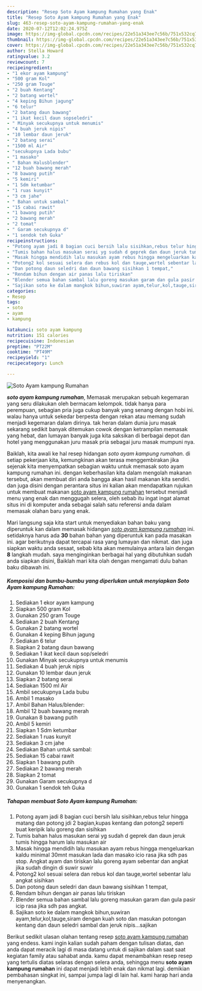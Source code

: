 ```yaml
---
description: "Resep Soto Ayam kampung Rumahan yang Enak"
title: "Resep Soto Ayam kampung Rumahan yang Enak"
slug: 463-resep-soto-ayam-kampung-rumahan-yang-enak
date: 2020-07-12T12:02:24.975Z
image: https://img-global.cpcdn.com/recipes/22e51a343ee7c56b/751x532cq70/soto-ayam-kampung-rumahan-foto-resep-utama.jpg
thumbnail: https://img-global.cpcdn.com/recipes/22e51a343ee7c56b/751x532cq70/soto-ayam-kampung-rumahan-foto-resep-utama.jpg
cover: https://img-global.cpcdn.com/recipes/22e51a343ee7c56b/751x532cq70/soto-ayam-kampung-rumahan-foto-resep-utama.jpg
author: Stella Howard
ratingvalue: 3.2
reviewcount: 7
recipeingredient:
- "1 ekor ayam kampung"
- "500 gram Kol"
- "250 gram Touge"
- "2 buah Kentang"
- "2 batang wortel"
- "4 keping Bihun jagung"
- "6 telur"
- "2 batang daun bawang"
- "1 ikat kecil daun sopseledri"
- " Minyak secukupnya untuk menumis"
- "4 buah jeruk nipis"
- "10 lembar daun jeruk"
- "2 batang serai"
- "1500 ml Air"
- "secukupnya Lada bubu"
- "1 masako"
- " Bahan Halusblender"
- "12 buah bawang merah"
- "8 bawang putih"
- "5 kemiri"
- "1 Sdm ketumbar"
- "1 ruas kunyit"
- "3 cm jahe"
- " Bahan untuk sambal"
- "15 cabai rawit"
- "1 bawang putih"
- "2 bawang merah"
- "2 tomat"
- " Garam secukupnya d"
- "1 sendok teh Guka"
recipeinstructions:
- "Potong ayam jadi 8 bagian cuci bersih lalu sisihkan,rebus telur hingga matang dan potong jdi 2 bagian,kupas kentang dan potong2 seperti buat keripik lalu goreng dan sisihkan"
- "Tumis bahan halus masukan serai yg sudah d geprek dan daun jeruk tumis hingga harum lalu masukan air"
- "Masak hingga mendidih lalu masukan ayam rebus hingga mengeluarkan kaldu minimal 30mnt masukan lada dan masako icio rasa jika sdh pas stop. Angkat ayam dan tiriskan lalu goreng ayam sebentar dan angkat jika sudah dingin di suwir suwir"
- "Potong2 kol sesuai selera dan rebus kol dan tauge,wortel sebentar lalu angkat sisihkan"
- "Dan potong daun seledri dan daun bawang sisihkan 1 tempat,"
- "Rendam bihun dengan air panas lalu tiriskan"
- "Blender semua bahan sambal lalu goreng masukan garam dan gula pasir icip rasa jika sdh pas angkat."
- "Sajikan soto ke dalam mangkok bihun,suwiran ayam,telur,kol,tauge,siram dengan kuah soto dan masukan potongan kentang dan daun seledri sambal dan jeruk nipis...sajikan"
categories:
- Resep
tags:
- soto
- ayam
- kampung

katakunci: soto ayam kampung 
nutrition: 151 calories
recipecuisine: Indonesian
preptime: "PT22M"
cooktime: "PT49M"
recipeyield: "1"
recipecategory: Lunch

---
```



![Soto Ayam kampung Rumahan](https://img-global.cpcdn.com/recipes/22e51a343ee7c56b/751x532cq70/soto-ayam-kampung-rumahan-foto-resep-utama.jpg)

<b><i>soto ayam kampung rumahan</i></b>, Memasak merupakan sebuah kegemaran yang seru dilakukan oleh bermacam kelompok. tidak hanya para perempuan, sebagian pria juga cukup banyak yang senang dengan hobi ini. walau hanya untuk sekedar berpesta dengan rekan atau memang sudah menjadi kegemaran dalam dirinya. tak heran dalam dunia juru masak sekarang sedikit banyak ditemukan cowok dengan ketrampilan memasak yang hebat, dan lumayan banyak juga kita saksikan di berbagai depot dan hotel yang menggunakan juru masak pria sebagai juru masak mumpuni nya.



Baiklah, kita awali ke hal resep hidangan <i>soto ayam kampung rumahan</i>. di setiap pekerjaan kita, kemungkinan akan terasa menggembirakan jika sejenak kita menyempatkan sebagian waktu untuk memasak soto ayam kampung rumahan ini. dengan keberhasilan kita dalam mengolah makanan tersebut, akan membuat diri anda bangga akan hasil makanan kita sendiri. dan juga disini dengan perantara situs ini kalian akan mendapatkan rujukan untuk membuat makanan <u>soto ayam kampung rumahan</u> tersebut menjadi menu yang enak dan menggugah selera, oleh sebab itu ingat ingat alamat situs ini di komputer anda sebagai salah satu referensi anda dalam memasak olahan baru yang enak.


Mari langsung saja kita start untuk menyediakan bahan baku yang diperuntuk kan dalam memasak hidangan <u><i>soto ayam kampung rumahan</i></u> ini. setidaknya harus ada <b>30</b> bahan bahan yang diperuntuk kan pada masakan ini. agar berikutnya dapat tercapai rasa yang lumayan dan nikmat. dan juga siapkan waktu anda sesaat, sebab kita akan memulainya antara lain dengan <b>8</b> langkah mudah. saya menginginkan berbagai hal yang dibutuhkan sudah anda siapkan disini, Baiklah mari kita olah dengan mengamati dulu bahan baku dibawah ini.

<!--inarticleads1-->

##### Komposisi dan bumbu-bumbu yang diperlukan untuk menyiapkan Soto Ayam kampung Rumahan:

1. Sediakan 1 ekor ayam kampung
1. Siapkan 500 gram Kol
1. Gunakan 250 gram Touge
1. Sediakan 2 buah Kentang
1. Gunakan 2 batang wortel
1. Gunakan 4 keping Bihun jagung
1. Sediakan 6 telur
1. Siapkan 2 batang daun bawang
1. Sediakan 1 ikat kecil daun sop/seledri
1. Gunakan  Minyak secukupnya untuk menumis
1. Sediakan 4 buah jeruk nipis
1. Gunakan 10 lembar daun jeruk
1. Siapkan 2 batang serai
1. Sediakan 1500 ml Air
1. Ambil secukupnya Lada bubu
1. Ambil 1 masako
1. Ambil  Bahan Halus/blender:
1. Ambil 12 buah bawang merah
1. Gunakan 8 bawang putih
1. Ambil 5 kemiri
1. Siapkan 1 Sdm ketumbar
1. Sediakan 1 ruas kunyit
1. Sediakan 3 cm jahe
1. Sediakan  Bahan untuk sambal:
1. Sediakan 15 cabai rawit
1. Siapkan 1 bawang putih
1. Sediakan 2 bawang merah
1. Siapkan 2 tomat
1. Gunakan  Garam secukupnya d
1. Gunakan 1 sendok teh Guka




<!--inarticleads2-->

##### Tahapan membuat Soto Ayam kampung Rumahan:

1. Potong ayam jadi 8 bagian cuci bersih lalu sisihkan,rebus telur hingga matang dan potong jdi 2 bagian,kupas kentang dan potong2 seperti buat keripik lalu goreng dan sisihkan
1. Tumis bahan halus masukan serai yg sudah d geprek dan daun jeruk tumis hingga harum lalu masukan air
1. Masak hingga mendidih lalu masukan ayam rebus hingga mengeluarkan kaldu minimal 30mnt masukan lada dan masako icio rasa jika sdh pas stop. Angkat ayam dan tiriskan lalu goreng ayam sebentar dan angkat jika sudah dingin di suwir suwir
1. Potong2 kol sesuai selera dan rebus kol dan tauge,wortel sebentar lalu angkat sisihkan
1. Dan potong daun seledri dan daun bawang sisihkan 1 tempat,
1. Rendam bihun dengan air panas lalu tiriskan
1. Blender semua bahan sambal lalu goreng masukan garam dan gula pasir icip rasa jika sdh pas angkat.
1. Sajikan soto ke dalam mangkok bihun,suwiran ayam,telur,kol,tauge,siram dengan kuah soto dan masukan potongan kentang dan daun seledri sambal dan jeruk nipis...sajikan




Berikut sedikit ulasan olahan tentang resep <u>soto ayam kampung rumahan</u> yang endess. kami ingin kalian sudah paham dengan tulisan diatas, dan anda dapat meracik lagi di masa datang untuk di sajikan dalam saat saat kegiatan family atau sahabat anda. kamu dapat menambahkan resep resep yang tertulis diatas selaras dengan selera anda, sehingga menu <b>soto ayam kampung rumahan</b> ini dapat menjadi lebih enak dan nikmat lagi. demikian pembahasan singkat ini, sampai jumpa lagi di lain hal. kami harap hari anda menyenangkan.
